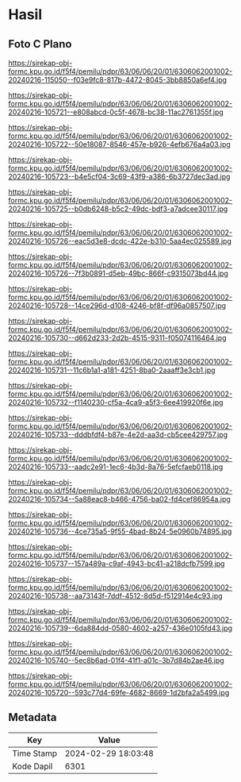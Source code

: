 # Hasil

## Foto C Plano

https://sirekap-obj-formc.kpu.go.id/f5f4/pemilu/pdpr/63/06/06/20/01/6306062001002-20240216-115050--f03e9fc8-817b-4472-8045-3bb8850a6ef4.jpg

https://sirekap-obj-formc.kpu.go.id/f5f4/pemilu/pdpr/63/06/06/20/01/6306062001002-20240216-105721--e808abcd-0c5f-4678-bc38-11ac2761355f.jpg

https://sirekap-obj-formc.kpu.go.id/f5f4/pemilu/pdpr/63/06/06/20/01/6306062001002-20240216-105722--50e18087-8546-457e-b926-4efb676a4a03.jpg

https://sirekap-obj-formc.kpu.go.id/f5f4/pemilu/pdpr/63/06/06/20/01/6306062001002-20240216-105723--b4e5cf04-3c69-43f9-a386-6b3727dec3ad.jpg

https://sirekap-obj-formc.kpu.go.id/f5f4/pemilu/pdpr/63/06/06/20/01/6306062001002-20240216-105725--b0db6248-b5c2-49dc-bdf3-a7adcee30117.jpg

https://sirekap-obj-formc.kpu.go.id/f5f4/pemilu/pdpr/63/06/06/20/01/6306062001002-20240216-105726--eac5d3e8-dcdc-422e-b310-5aa4ec025589.jpg

https://sirekap-obj-formc.kpu.go.id/f5f4/pemilu/pdpr/63/06/06/20/01/6306062001002-20240216-105726--7f3b0891-d5eb-49bc-866f-c9315073bd44.jpg

https://sirekap-obj-formc.kpu.go.id/f5f4/pemilu/pdpr/63/06/06/20/01/6306062001002-20240216-105728--14ce296d-d108-4246-bf8f-df96a0857507.jpg

https://sirekap-obj-formc.kpu.go.id/f5f4/pemilu/pdpr/63/06/06/20/01/6306062001002-20240216-105730--d662d233-2d2b-4515-9311-f05074116464.jpg

https://sirekap-obj-formc.kpu.go.id/f5f4/pemilu/pdpr/63/06/06/20/01/6306062001002-20240216-105731--11c6b1a1-a181-4251-8ba0-2aaaff3e3cb1.jpg

https://sirekap-obj-formc.kpu.go.id/f5f4/pemilu/pdpr/63/06/06/20/01/6306062001002-20240216-105732--f1140230-cf5a-4ca9-a5f3-6ee419920f6e.jpg

https://sirekap-obj-formc.kpu.go.id/f5f4/pemilu/pdpr/63/06/06/20/01/6306062001002-20240216-105733--dddbfdf4-b87e-4e2d-aa3d-cb5cee429757.jpg

https://sirekap-obj-formc.kpu.go.id/f5f4/pemilu/pdpr/63/06/06/20/01/6306062001002-20240216-105733--aadc2e91-1ec6-4b3d-8a76-5efcfaeb0118.jpg

https://sirekap-obj-formc.kpu.go.id/f5f4/pemilu/pdpr/63/06/06/20/01/6306062001002-20240216-105734--5a88eac8-b466-4756-ba02-fd4cef86954a.jpg

https://sirekap-obj-formc.kpu.go.id/f5f4/pemilu/pdpr/63/06/06/20/01/6306062001002-20240216-105736--4ce735a5-9f55-4bad-8b24-5e0960b74895.jpg

https://sirekap-obj-formc.kpu.go.id/f5f4/pemilu/pdpr/63/06/06/20/01/6306062001002-20240216-105737--157a489a-c9af-4943-bc41-a218dcfb7599.jpg

https://sirekap-obj-formc.kpu.go.id/f5f4/pemilu/pdpr/63/06/06/20/01/6306062001002-20240216-105738--aa73143f-7ddf-4512-8d5d-f512914e4c93.jpg

https://sirekap-obj-formc.kpu.go.id/f5f4/pemilu/pdpr/63/06/06/20/01/6306062001002-20240216-105739--6da884dd-0580-4602-a257-436e0105fd43.jpg

https://sirekap-obj-formc.kpu.go.id/f5f4/pemilu/pdpr/63/06/06/20/01/6306062001002-20240216-105740--5ec8b6ad-01f4-41f1-a01c-3b7d84b2ae46.jpg

https://sirekap-obj-formc.kpu.go.id/f5f4/pemilu/pdpr/63/06/06/20/01/6306062001002-20240216-105720--593c77d4-69fe-4682-8669-1d2bfa2a5499.jpg


## Metadata

| Key        | Value               |
| ---------- | ------------------- |
| Time Stamp | 2024-02-29 18:03:48 |
| Kode Dapil | 6301                |



